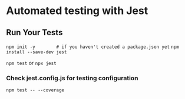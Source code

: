 # Automated testing with Jest 


## Run Your Tests
`npm init -y        # if you haven't created a package.json yet`
`npm install --save-dev jest`

`npm test`
or
`npx jest`


### Check jest.config.js for testing configuration

`npm test -- --coverage`